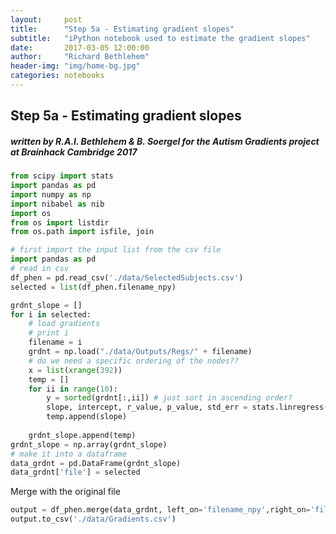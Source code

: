 ```yaml
---
layout:     post
title:      "Step 5a - Estimating gradient slopes"
subtitle:   "iPython notebook used to estimate the gradient slopes"
date:       2017-03-05 12:00:00
author:     "Richard Bethlehem"
header-img: "img/home-bg.jpg"
categories: notebooks
---
```


## Step 5a - Estimating gradient slopes

#####  written by R.A.I. Bethlehem & B. Soergel for the Autism Gradients project at Brainhack Cambridge 2017


```python
from scipy import stats
import pandas as pd
import numpy as np
import nibabel as nib
import os
from os import listdir
from os.path import isfile, join
```


```python
# first import the input list from the csv file
import pandas as pd
# read in csv
df_phen = pd.read_csv('./data/SelectedSubjects.csv')
selected = list(df_phen.filename_npy)
```


```python
grdnt_slope = []
for i in selected:
    # load gradients
    # print i
    filename = i
    grdnt = np.load("./data/Outputs/Regs/" + filename)
    # do we need a specific ordering of the nodes??
    x = list(xrange(392))
    temp = []
    for ii in range(10):
        y = sorted(grdnt[:,ii]) # just sort in ascending order?
        slope, intercept, r_value, p_value, std_err = stats.linregress(x,y)
        temp.append(slope)
        
    grdnt_slope.append(temp)
grdnt_slope = np.array(grdnt_slope)
# make it into a dataframe
data_grdnt = pd.DataFrame(grdnt_slope)
data_grdnt['file'] = selected
```

Merge with the original file


```python
output = df_phen.merge(data_grdnt, left_on='filename_npy',right_on='file',how='outer')
output.to_csv('./data/Gradients.csv')
```


```python

```
